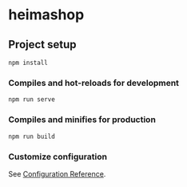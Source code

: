# heimashop

## Project setup
```
npm install
```

### Compiles and hot-reloads for development
```·
npm run serve
```

### Compiles and minifies for production
```
npm run build
```

### Customize configuration
See [Configuration Reference](https://cli.vuejs.org/config/).
<!-- 项目目录
1.components :存放公共组件
2.lib 存放第三方库
3.pages：视图组件
4.static：静态资源(图片。css)
5.util:自己的帮助库
 --> 
